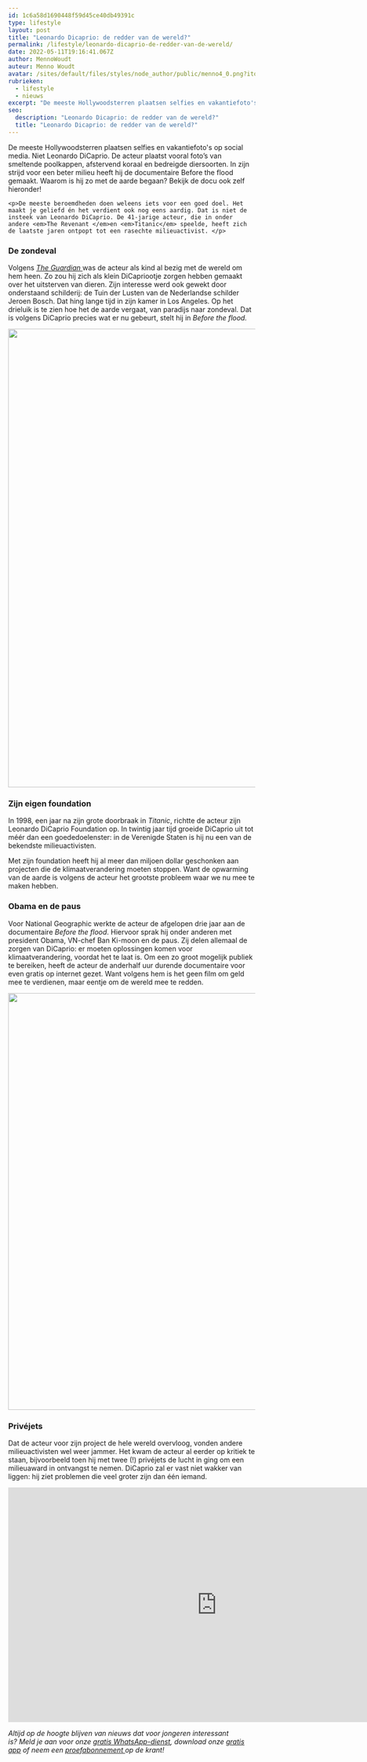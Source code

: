 ```yaml
---
id: 1c6a58d1690448f59d45ce40db49391c
type: lifestyle
layout: post
title: "Leonardo Dicaprio: de redder van de wereld?"
permalink: /lifestyle/leonardo-dicaprio-de-redder-van-de-wereld/
date: 2022-05-11T19:16:41.067Z
author: MennoWoudt
auteur: Menno Woudt
avatar: /sites/default/files/styles/node_author/public/menno4_0.png?itok=5KD7Yfz3
rubrieken:
  - lifestyle
  - nieuws
excerpt: "De meeste Hollywoodsterren plaatsen selfies en vakantiefoto's op social media. Niet Leonardo DiCaprio. De acteur plaatst vooral foto’s van smeltende poolkappen, afstervend koraal en bedreigde diersoorten. In zijn strijd voor een beter milieu heeft hij de documentaire Before the flood gemaakt. Waarom is hij zo met de aarde begaan? Bekijk de docu ook zelf hieronder!  "
seo:
  description: "Leonardo Dicaprio: de redder van de wereld?"
  title: "Leonardo Dicaprio: de redder van de wereld?"
---
```

De meeste Hollywoodsterren plaatsen selfies en vakantiefoto's op social media. Niet Leonardo DiCaprio. De acteur plaatst vooral foto’s van smeltende poolkappen, afstervend koraal en bedreigde diersoorten. In zijn strijd voor een beter milieu heeft hij de documentaire Before the flood gemaakt. Waarom is hij zo met de aarde begaan? Bekijk de docu ook zelf hieronder!  

    <p>De meeste beroemdheden doen weleens iets voor een goed doel. Het maakt je geliefd én het verdient ook nog eens aardig. Dat is niet de insteek van Leonardo DiCaprio. De 41-jarige acteur, die in onder andere <em>The Revenant </em>en <em>Titanic</em> speelde, heeft zich de laatste jaren ontpopt tot een rasechte milieuactivist. </p>
<h3><strong>De zondeval</strong></h3>
<p>Volgens <a href="https://www.theguardian.com/environment/2016/feb/29/how-leonardo-dicaprio-oscar-climate-change-campaigner" target="_blank"><em>The Guardian </em></a>was de acteur als kind al bezig met de wereld om hem heen. Zo zou hij zich als klein DiCapriootje zorgen hebben gemaakt over het uitsterven van dieren. Zijn interesse werd ook gewekt door onderstaand schilderij: de Tuin der Lusten van de Nederlandse schilder Jeroen Bosch. Dat hing lange tijd in zijn kamer in Los Angeles. Op het drieluik is te zien hoe het de aarde vergaat, van paradijs naar zondeval. Dat is volgens DiCaprio precies wat er nu gebeurt, stelt hij in <em>Before the flood.</em></p>
<p><div class="media media-element-container media-default"><div id="file-22990" class="file file-image file-image-jpeg">

        
  
  <div class="content">
    <img height="934" width="1761" class="media-element file-default" data-delta="1" src="/sites/default/files/GardenED_edit1.jpg" alt="">  </div>

  
</div>
</div>
<h3><strong>Zijn eigen foundation</strong></h3>
<p>In 1998, een jaar na zijn grote doorbraak in <em>Titanic</em>, richtte de acteur zijn Leonardo DiCaprio Foundation op. In twintig jaar tijd groeide DiCaprio uit tot méér dan een goededoelenster: in de Verenigde Staten is hij nu een van de bekendste milieuactivisten. </p>
<p>Met zijn foundation heeft hij al meer dan miljoen dollar geschonken aan projecten die de klimaatverandering moeten stoppen. Want de opwarming van de aarde is volgens de acteur het grootste probleem waar we nu mee te maken hebben.</p>
<h3><b>Obama en de paus</b></h3>
<p>Voor<em> </em>National Geographic werkte de acteur de afgelopen drie jaar aan de documentaire <em>Before the flood</em>. Hiervoor sprak hij onder anderen met president Obama, VN-chef Ban Ki-moon en de paus. Zij delen allemaal de zorgen van DiCaprio: er moeten oplossingen komen voor klimaatverandering, voordat het te laat is. Om een zo groot mogelijk publiek te bereiken, heeft de acteur de anderhalf uur durende documentaire voor even gratis op internet gezet. Want volgens hem is het geen film om geld mee te verdienen, maar eentje om de wereld mee te redden.</p>
<p><div class="media media-element-container media-default"><div id="file-22991" class="file file-image file-image-jpeg">

        
  
  <div class="content">
    <img title="Beeld: AFP" height="849" width="1332" class="media-element file-default" data-delta="1" src="/sites/default/files/ANP-45298350.jpg" alt="">  </div>

  
</div>
</div>
<h3><strong>Privéjets</strong></h3>
<p>Dat de acteur voor zijn project de hele wereld overvloog, vonden andere milieuactivisten wel weer jammer. Het kwam de acteur al eerder op kritiek te staan, bijvoorbeeld toen hij met twee (!) privéjets de lucht in ging om een milieuaward in ontvangst te nemen. DiCaprio zal er vast niet wakker van liggen: hij ziet problemen die veel groter zijn dan één iemand. </p>
<p><iframe allowfullscreen="" frameborder="0" height="478" src="https://www.youtube-nocookie.com/embed/90CkXVF-Q8M?rel=0&amp;showinfo=0" width="850"></iframe></p>
<p><em>Altijd op de hoogte blijven van nieuws dat voor jongeren interessant is? Meld je aan voor onze <a href="/whatsapp">gratis WhatsApp-dienst</a>, download onze <a href="/app">gratis app</a> of neem een <a href="https://abonneren.sevendays.nl/abonneren/abonnementen/ae/artikel">proefabonnement </a>op de krant!</em></p>  
